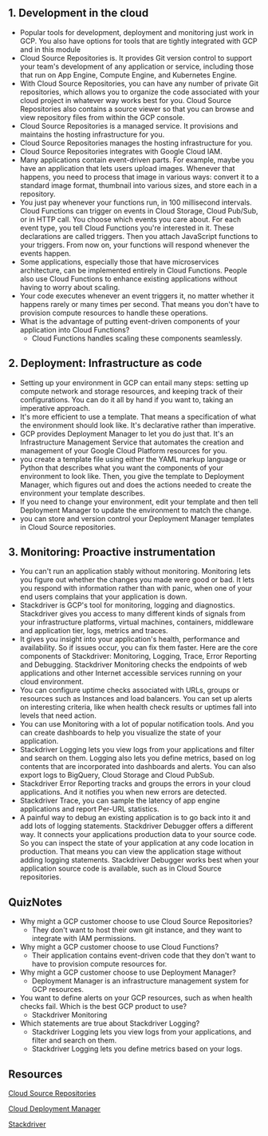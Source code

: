 ## 1. Development in the cloud

* Popular tools for development, deployment and monitoring just work in GCP. You also have options for tools that are tightly integrated with GCP and in this module
* Cloud Source Repositories is. It provides Git version control to support your team's development of any application or service, including those that run on App Engine, Compute Engine, and Kubernetes Engine. 
* With Cloud Source Repositories, you can have any number of private Git repositories, which allows you to organize the code associated with your cloud project in whatever way works best for you. Cloud Source Repositories also contains a source viewer so that you can browse and view repository files from within the GCP console.
* Cloud Source Repositories is a managed service. It provisions and maintains the hosting infrastructure for you.
* Cloud Source Repositories manages the hosting infrastructure for you.
* Cloud Source Repositories integrates with Google Cloud IAM.
* Many applications contain event-driven parts. For example, maybe you have an application that lets users upload images. Whenever that happens, you need to process that image in various ways: convert it to a standard image format, thumbnail into various sizes, and store each in a repository.  
* You just pay whenever your functions run, in 100 millisecond intervals. Cloud Functions can trigger on events in Cloud Storage, Cloud Pub/Sub, or in HTTP call. You choose which events you care about. For each event type, you tell Cloud Functions you're interested in it. These declarations are called triggers. Then you attach JavaScript functions to your triggers. From now on, your functions will respond whenever the events happen.
* Some applications, especially those that have microservices architecture, can be implemented entirely in Cloud Functions. People also use Cloud Functions to enhance existing applications without having to worry about scaling.
* Your code executes whenever an event triggers it, no matter whether it happens rarely or many times per second. That means you don't have to provision compute resources to handle these operations.
* What is the advantage of putting event-driven components of your application into Cloud Functions?
	* Cloud Functions handles scaling these components seamlessly.

## 2. Deployment: Infrastructure as code

* Setting up your environment in GCP can entail many steps: setting up compute network and storage resources, and keeping track of their configurations. You can do it all by hand if you want to, taking an imperative approach.
* It's more efficient to use a template. That means a specification of what the environment should look like. It's declarative rather than imperative.
* GCP provides Deployment Manager to let you do just that. It's an Infrastructure Management Service that automates the creation and management of your Google Cloud Platform resources for you. 
* you create a template file using either the YAML markup language or Python that describes what you want the components of your environment to look like.  Then, you give the template to Deployment Manager, which figures out and does the actions needed to create the environment your template describes.
* If you need to change your environment, edit your template and then tell Deployment Manager to update the environment to match the change.
* you can store and version control your Deployment Manager templates in Cloud Source repositories.

## 3. Monitoring: Proactive instrumentation

* You can't run an application stably without monitoring. Monitoring lets you figure out whether the changes you made were good or bad. It lets you respond with information rather than with panic, when one of your end users complains that your application is down.
* Stackdriver is GCP's tool for monitoring, logging and diagnostics. Stackdriver gives you access to many different kinds of signals from your infrastructure platforms, virtual machines, containers, middleware and application tier, logs, metrics and traces. 
* It gives you insight into your application's health, performance and availability. So if issues occur, you can fix them faster. Here are the core components of Stackdriver: Monitoring, Logging, Trace, Error Reporting and Debugging. Stackdriver Monitoring checks the endpoints of web applications and other Internet accessible services running on your cloud environment. 
* You can configure uptime checks associated with URLs, groups or resources such as Instances and load balancers. You can set up alerts on interesting criteria, like when health check results or uptimes fall into levels that need action. 
* You can use Monitoring with a lot of popular notification tools. And you can create dashboards to help you visualize the state of your application. 
* Stackdriver Logging lets you view logs from your applications and filter and search on them. Logging also lets you define metrics, based on log contents that are incorporated into dashboards and alerts. You can also export logs to BigQuery, Cloud Storage and Cloud PubSub. 
* Stackdriver Error Reporting tracks and groups the errors in your cloud applications. And it notifies you when new errors are detected.
* Stackdriver Trace, you can sample the latency of app engine applications and report Per-URL statistics.
* A painful way to debug an existing application is to go back into it and add lots of logging statements. Stackdriver Debugger offers a different way. It connects your applications production data to your source code. So you can inspect the state of your application at any code location in production. That means you can view the application stage without adding logging statements. Stackdriver Debugger works best when your application source code is available, such as in Cloud Source repositories. 


## QuizNotes

* Why might a GCP customer choose to use Cloud Source Repositories?
	* They don't want to host their own git instance, and they want to integrate with IAM permissions.
* Why might a GCP customer choose to use Cloud Functions?
	* Their application contains event-driven code that they don't want to have to provision compute resources for.
* Why might a GCP customer choose to use Deployment Manager?
	* Deployment Manager is an infrastructure management system for GCP resources.
* You want to define alerts on your GCP resources, such as when health checks fail. Which is the best GCP product to use?
	* Stackdriver Monitoring
* Which statements are true about Stackdriver Logging?
	* Stackdriver Logging lets you view logs from your applications, and filter and search on them.
	* Stackdriver Logging lets you define metrics based on your logs.
	
## Resources

[Cloud Source Repositories](https://cloud.google.com/source-repositories/)

[Cloud Deployment Manager](https://cloud.google.com/deployment-manager/)

[Stackdriver](https://cloud.google.com/stackdriver/)
